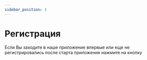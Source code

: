 ```yaml
---
sidebar_position: 3
---
```


# Регистрация

Если Вы заходите в наше приложение впервые или еще не регистрировались после старта приложения нажмите на кнопку
